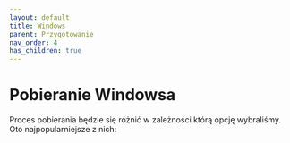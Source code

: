 ```yaml
---
layout: default
title: Windows
parent: Przygotowanie
nav_order: 4
has_children: true
---
```


# Pobieranie Windowsa
Proces pobierania będzie się różnić w zależności którą opcję wybraliśmy. Oto najpopularniejsze z nich: